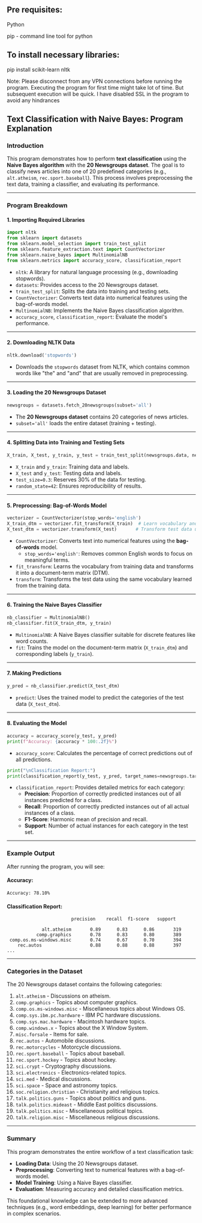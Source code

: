 ## Pre requisites:

Python

pip - command line tool for python

## To install necessary libraries:
  
pip install scikit-learn nltk

Note: Please disconnect from any VPN connections before running the program. Executing the program for first time might take lot of time. But subsequent execution will be quick. I have disabled SSL in the program to avoid any hindrances

## Text Classification with Naive Bayes: Program Explanation

### Introduction
This program demonstrates how to perform **text classification** using the **Naive Bayes algorithm** with the **20 Newsgroups dataset**. The goal is to classify news articles into one of 20 predefined categories (e.g., `alt.atheism`, `rec.sport.baseball`). This process involves preprocessing the text data, training a classifier, and evaluating its performance.

---

### Program Breakdown

#### **1. Importing Required Libraries**

```python
import nltk
from sklearn import datasets
from sklearn.model_selection import train_test_split
from sklearn.feature_extraction.text import CountVectorizer
from sklearn.naive_bayes import MultinomialNB
from sklearn.metrics import accuracy_score, classification_report
```
- `nltk`: A library for natural language processing (e.g., downloading stopwords).
- `datasets`: Provides access to the 20 Newsgroups dataset.
- `train_test_split`: Splits the data into training and testing sets.
- `CountVectorizer`: Converts text data into numerical features using the bag-of-words model.
- `MultinomialNB`: Implements the Naive Bayes classification algorithm.
- `accuracy_score`, `classification_report`: Evaluate the model's performance.

---

#### **2. Downloading NLTK Data**

```python
nltk.download('stopwords')
```
- Downloads the `stopwords` dataset from NLTK, which contains common words like "the" and "and" that are usually removed in preprocessing.

---

#### **3. Loading the 20 Newsgroups Dataset**

```python
newsgroups = datasets.fetch_20newsgroups(subset='all')
```
- The **20 Newsgroups dataset** contains 20 categories of news articles.
- `subset='all'` loads the entire dataset (training + testing).

---

#### **4. Splitting Data into Training and Testing Sets**

```python
X_train, X_test, y_train, y_test = train_test_split(newsgroups.data, newsgroups.target, test_size=0.3, random_state=42)
```
- `X_train` and `y_train`: Training data and labels.
- `X_test` and `y_test`: Testing data and labels.
- `test_size=0.3`: Reserves 30% of the data for testing.
- `random_state=42`: Ensures reproducibility of results.

---

#### **5. Preprocessing: Bag-of-Words Model**

```python
vectorizer = CountVectorizer(stop_words='english')
X_train_dtm = vectorizer.fit_transform(X_train)  # Learn vocabulary and transform training data
X_test_dtm = vectorizer.transform(X_test)       # Transform test data using the same vocabulary
```
- `CountVectorizer`: Converts text into numerical features using the **bag-of-words** model.
  - `stop_words='english'`: Removes common English words to focus on meaningful terms.
- `fit_transform`: Learns the vocabulary from training data and transforms it into a document-term matrix (DTM).
- `transform`: Transforms the test data using the same vocabulary learned from the training data.

---

#### **6. Training the Naive Bayes Classifier**

```python
nb_classifier = MultinomialNB()
nb_classifier.fit(X_train_dtm, y_train)
```
- `MultinomialNB`: A Naive Bayes classifier suitable for discrete features like word counts.
- `fit`: Trains the model on the document-term matrix (`X_train_dtm`) and corresponding labels (`y_train`).

---

#### **7. Making Predictions**

```python
y_pred = nb_classifier.predict(X_test_dtm)
```
- `predict`: Uses the trained model to predict the categories of the test data (`X_test_dtm`).

---

#### **8. Evaluating the Model**

```python
accuracy = accuracy_score(y_test, y_pred)
print(f"Accuracy: {accuracy * 100:.2f}%")
```
- `accuracy_score`: Calculates the percentage of correct predictions out of all predictions.

```python
print("\nClassification Report:")
print(classification_report(y_test, y_pred, target_names=newsgroups.target_names))
```
- `classification_report`: Provides detailed metrics for each category:
  - **Precision**: Proportion of correctly predicted instances out of all instances predicted for a class.
  - **Recall**: Proportion of correctly predicted instances out of all actual instances of a class.
  - **F1-Score**: Harmonic mean of precision and recall.
  - **Support**: Number of actual instances for each category in the test set.

---

### Example Output

After running the program, you will see:

#### **Accuracy**:
```
Accuracy: 78.10%
```

#### **Classification Report**:
```
                        precision    recall  f1-score   support

             alt.atheism       0.89      0.83      0.86       319
           comp.graphics       0.78      0.83      0.80       389
 comp.os.ms-windows.misc       0.74      0.67      0.70       394
    rec.autos                  0.88      0.88      0.88       397
...
```

---

### Categories in the Dataset

The 20 Newsgroups dataset contains the following categories:

1. `alt.atheism` - Discussions on atheism.
2. `comp.graphics` - Topics about computer graphics.
3. `comp.os.ms-windows.misc` - Miscellaneous topics about Windows OS.
4. `comp.sys.ibm.pc.hardware` - IBM PC hardware discussions.
5. `comp.sys.mac.hardware` - Macintosh hardware topics.
6. `comp.windows.x` - Topics about the X Window System.
7. `misc.forsale` - Items for sale.
8. `rec.autos` - Automobile discussions.
9. `rec.motorcycles` - Motorcycle discussions.
10. `rec.sport.baseball` - Topics about baseball.
11. `rec.sport.hockey` - Topics about hockey.
12. `sci.crypt` - Cryptography discussions.
13. `sci.electronics` - Electronics-related topics.
14. `sci.med` - Medical discussions.
15. `sci.space` - Space and astronomy topics.
16. `soc.religion.christian` - Christianity and religious topics.
17. `talk.politics.guns` - Topics about politics and guns.
18. `talk.politics.mideast` - Middle East politics discussions.
19. `talk.politics.misc` - Miscellaneous political topics.
20. `talk.religion.misc` - Miscellaneous religious discussions.

---

### Summary

This program demonstrates the entire workflow of a text classification task:
- **Loading Data**: Using the 20 Newsgroups dataset.
- **Preprocessing**: Converting text to numerical features with a bag-of-words model.
- **Model Training**: Using a Naive Bayes classifier.
- **Evaluation**: Measuring accuracy and detailed classification metrics.

This foundational knowledge can be extended to more advanced techniques (e.g., word embeddings, deep learning) for better performance in complex scenarios.
